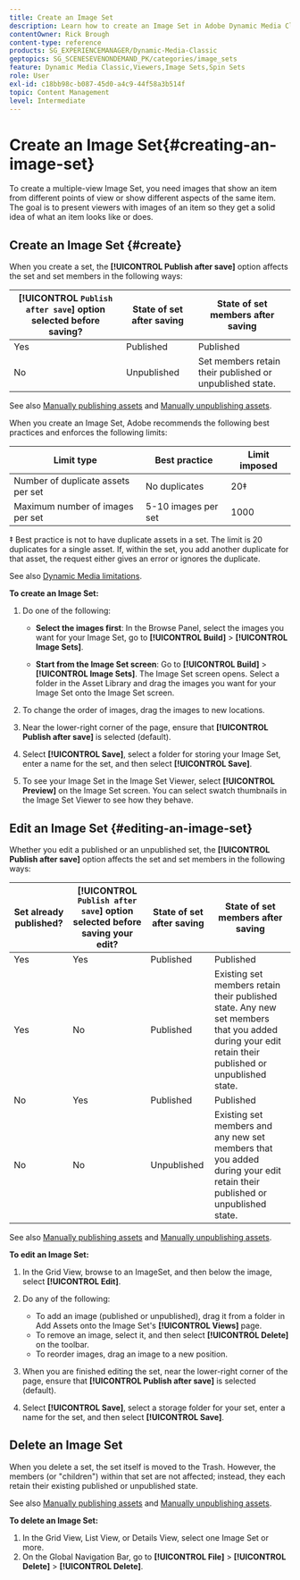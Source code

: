 ```yaml
---
title: Create an Image Set
description: Learn how to create an Image Set in Adobe Dynamic Media Classic.
contentOwner: Rick Brough
content-type: reference
products: SG_EXPERIENCEMANAGER/Dynamic-Media-Classic
geptopics: SG_SCENESEVENONDEMAND_PK/categories/image_sets
feature: Dynamic Media Classic,Viewers,Image Sets,Spin Sets
role: User
exl-id: c18bb98c-b087-45d0-a4c9-44f58a3b514f
topic: Content Management
level: Intermediate
---
```

# Create an Image Set{#creating-an-image-set}

To create a multiple-view Image Set, you need images that show an item from different points of view or show different aspects of the same item. The goal is to present viewers with images of an item so they get a solid idea of what an item looks like or does.

## Create an Image Set {#create}

When you create a set, the **[!UICONTROL Publish after save]** option affects the set and set members in the following ways:

|**[!UICONTROL `Publish after save`]** option selected before saving?|State of set after saving|State of set members after saving|
| --- | --- | --- |
| Yes | Published | Published |
| No | Unpublished | Set members retain their published or unpublished state. |

See also [Manually publishing assets](publishing-files.md#manually_publishing_assets) and [Manually unpublishing assets](publishing-files.md#manually_unpublishing_assets).

When you create an Image Set, Adobe recommends the following best practices and enforces the following limits:

| Limit type | Best practice | Limit imposed |
| --- | --- | --- |
| Number of duplicate assets per set | No duplicates | 20&Dagger; |
| Maximum number of images per set | 5-10 images per set  | 1000 |

&Dagger; Best practice is not to have duplicate assets in a set. The limit is 20 duplicates for a single asset. If, within the set, you add another duplicate for that asset, the request either gives an error or ignores the duplicate.

See also [Dynamic Media limitations](/help/using/limitations.md).

**To create an Image Set:**

1. Do one of the following:

   * **Select the images first**: In the Browse Panel, select the images you want for your Image Set, go to **[!UICONTROL Build]** > **[!UICONTROL Image Sets]**.

   * **Start from the Image Set screen**: Go to **[!UICONTROL Build]** > **[!UICONTROL Image Sets]**. The Image Set screen opens. Select a folder in the Asset Library and drag the images you want for your Image Set onto the Image Set screen.

1. To change the order of images, drag the images to new locations.
1. Near the lower-right corner of the page, ensure that **[!UICONTROL Publish after save]** is selected (default).
1. Select **[!UICONTROL Save]**, select a folder for storing your Image Set, enter a name for the set, and then select **[!UICONTROL Save]**.
1. To see your Image Set in the Image Set Viewer, select **[!UICONTROL Preview]** on the Image Set screen. You can select swatch thumbnails in the Image Set Viewer to see how they behave.

## Edit an Image Set {#editing-an-image-set}

Whether you edit a published or an unpublished set, the **[!UICONTROL Publish after save]** option affects the set and set members in the following ways:

|Set already published?|**[!UICONTROL `Publish after save`]** option selected before saving your edit?|State of set after saving|State of set members after saving|
| --- | --- | --- | --- |
| Yes | Yes | Published|Published |
| Yes | No | Published|Existing set members retain their published state. Any new set members that you added during your edit retain their published or unpublished state. |
| No | Yes | Published|Published |
| No | No | Unpublished|Existing set members and any new set members that you added during your edit retain their published or unpublished state. |

See also [Manually publishing assets](publishing-files.md#manually_publishing_assets) and [Manually unpublishing assets](publishing-files.md#manually_unpublishing_assets).

**To edit an Image Set:**

1. In the Grid View, browse to an ImageSet, and then below the image, select **[!UICONTROL Edit]**.
1. Do any of the following:

    * To add an image (published or unpublished), drag it from a folder in Add Assets onto the Image Set's **[!UICONTROL Views]** page.
    * To remove an image, select it, and then select **[!UICONTROL Delete]** on the toolbar.
    * To reorder images, drag an image to a new position.

1. When you are finished editing the set, near the lower-right corner of the page, ensure that **[!UICONTROL Publish after save]** is selected (default).
1. Select **[!UICONTROL Save]**, select a storage folder for your set, enter a name for the set, and then select **[!UICONTROL Save]**.

## Delete an Image Set

When you delete a set, the set itself is moved to the Trash. However, the members (or "children") within that set are not affected; instead, they each retain their existing published or unpublished state.

See also [Manually publishing assets](publishing-files.md#manually_publishing_assets) and [Manually unpublishing assets](publishing-files.md#manually_unpublishing_assets).

**To delete an Image Set:**

1. In the Grid View, List View, or Details View, select one Image Set or more.
1. On the Global Navigation Bar, go to **[!UICONTROL File]** > **[!UICONTROL Delete]** > **[!UICONTROL Delete]**.
